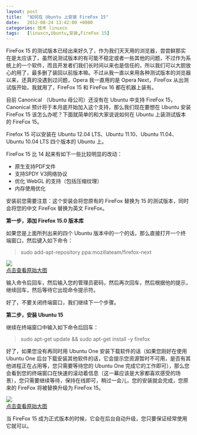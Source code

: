 ```yaml
---
layout: post
title:	"如何在 Ubuntu 上安装 FireFox 15"
date:	2012-08-24 13:42:00 +0800 
categories:	技术 linuxcn 
tags:	[linuxcn,Ubuntu,安装,FireFox 15]
---
```



FireFox 15 的测试版本已经出来好久了，作为我们天天用的浏览器，尝尝鲜那实在是太应该了，虽然说测试版本的有可能不稳定或者一些其他的问题，不过作为系统上的一个软件，而且开发者们我们长时间以来也是信任的，所以我们可以大胆放心的用了，最多删了装回以前版本嘛。不过从我一直以来用各种测试版本的浏览器以来，还真的没遇到过问题，Opera 我一直用的是 Opera Next，FireFox 从出测试版开始，我就用了，FireFox 15 和 FireFox 16 都在机器上装有。


目前 Canonical （Ubuntu 母公司）还没有在 Ubuntu 中支持 FireFox 15，Canonical 预计将于本月底开始加入这个支持，那么我们现在要想在 Ubuntu 安装 FireFox 15 该怎么办呢？下面就简单的和大家说说如何在 Ubuntu 上装测试版本的 FireFox 15。


Firefox 15 可以安装在 Ubuntu 12.04 LTS、Ubuntu 11.10、Ubuntu 11.04、Ubuntu 10.04 LTS 四个版本的 Ubuntu 上。


FireFox 15 比 14 起来有如下一些比较明显的改动：


* 原生支持PDF文件
* 支持SPDY V3网络协议
* 优化 WebGL 的支持（包括压缩纹理）
* 内存使用优化


安装前您需要注意：这个安装会将您原有的 FireFox 替换为 15 的测试版本，同时会将您的中文 FireFox 替换为英文 FireFox。


**第一步，添加 Firefox 15.0 版本库**


如果您是上面所列出来的四个 Ubuntu 版本中的一个的话，那么直接打开一个终端窗口，然后键入如下命令：



> 
> sudo add-apt-repository ppa:mozillateam/firefox-next
> 
> 
> 


[![](/Asserts/Images//attachment/album/201208/22/0935073w4gsm3ywogciwsp.png)  
点击查看原始大图](https://img.linux.net.cn/Asserts/Images//attachment/album/201208/22/0935073w4gsm3ywogciwsp.png)


输入命令后回车，然后输入您的管理员密码，然后再次回车，然后根据他的提示，继续回车，然后等待它出现命令提示符。


好了，不要关闭终端窗口，我们继续下一个步骤。


**第二步，安装 Ubuntu 15**


继续在终端窗口中输入如下命令后回车：



> 
> sudo apt-get update && sudo apt-get install -y firefox
> 
> 
> 


好了，如果您没有再同时用 Ubuntu One 安装下载软件的话（如果您刚好在使用 Ubuntu One 后台下载安装其他软件的话，它会提示您资源暂时不可用，是否有其他进程正在占用等，您只需要等待您的 Ubuntu One 完成它的工作即可），那么您会看到您的终端窗口在快速的滚动着信息（这一幕应该是大家都喜欢感受的场景），您只需要继续等待，保持在线即可，稍过一会儿，您的安装就会完成，您原来的 FireFox 将被替换升级为 FireFox 15。


[![](/Asserts/Images//attachment/album/201208/22/1021250as1gb49g6i8m3i0.png)  
点击查看原始大图](https://img.linux.net.cn/Asserts/Images//attachment/album/201208/22/1021250as1gb49g6i8m3i0.png)


当 FireFox 15 成为正式版本的时候，它会在后台自动升级，您只要保证经常使用它就可以。
